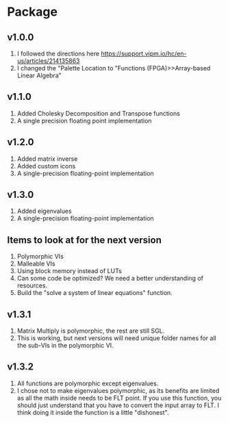 # Package

## v1.0.0
1. I followed the directions here https://support.vipm.io/hc/en-us/articles/214135863
1. I changed the "Palette Location to "Functions (FPGA)>>Array-based Linear Algebra"

## v1.1.0
1. Added Cholesky Decomposition and Transpose functions
1. A single precision floating point implementation

## v1.2.0
1. Added matrix inverse
1. Added custom icons
1. A single-precision floating-point implementation

## v1.3.0
1. Added eigenvalues
1. A single-precision floating-point implementation

## Items to look at for the next version
1. Polymorphic VIs
1. Malleable VIs
1. Using block memory instead of LUTs
1. Can some code be optimized? We need a better understanding of resources. 
1. Build the "solve a system of linear equations" function. 

## v1.3.1
1. Matrix Multiply is polymorphic, the rest are still SGL. 
1. This is working, but next versions will need unique folder names for all the sub-VIs in the polymorphic VI. 

## v1.3.2
1. All functions are polymorphic except eigenvalues.
1. I chose not to make eigenvalues polymorphic, as its benefits are limited as all the math inside needs to be FLT point. If you use this function, you should just understand that you have to convert the input array to FLT. I think doing it inside the function is a little "dishonest".













